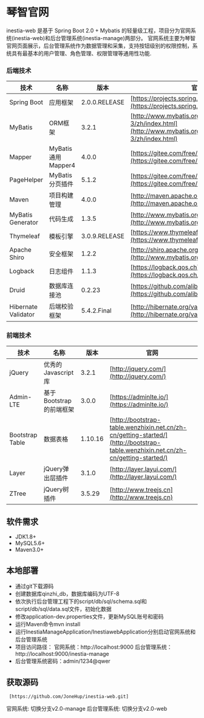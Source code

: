 # 琴智官网

inestia-web 是基于 Spring Boot 2.0 + Mybatis  的轻量级工程，项目分为官网系统(inestia-web)和后台管理系统(inestia-manage)两部分。
官网系统主要为琴智官网页面展示，后台管理系统作为数据管理和采集，支持按钮级别的权限控制，系统具有最基本的用户管理、角色管理、权限管理等通用性功能.

### 后端技术

技术 | 名称 | 版本 | 官网
----|------|----|----
Spring Boot | 应用框架 | 2.0.0.RELEASE | [https://projects.spring.io/spring-boot/](https://projects.spring.io/spring-boot/)
MyBatis | ORM框架 | 3.2.1 |  [http://www.mybatis.org/mybatis-3/zh/index.html](http://www.mybatis.org/mybatis-3/zh/index.html)
Mapper | MyBatis 通用 Mapper4 | 4.0.0 |  [https://gitee.com/free/Mapper](https://gitee.com/free/Mapper)
PageHelper | MyBatis 分页插件 | 5.1.2 |  [https://gitee.com/free/Mybatis_PageHelper](https://gitee.com/free/Mybatis_PageHelper)
Maven | 项目构建管理 | 4.0.0 |  [http://maven.apache.org](http://maven.apache.org/)
MyBatis Generator | 代码生成 | 1.3.5 |  [http://www.mybatis.org/generator/index.html](http://www.mybatis.org/generator/index.html)
Thymeleaf | 模板引擎 | 3.0.9.RELEASE |  [https://www.thymeleaf.org/](https://www.thymeleaf.org/)
Apache Shiro | 安全框架 | 1.2.2 |  [http://shiro.apache.org](http://www.mybatis.org/generator/index.html)
Logback | 日志组件 | 1.1.3 |  [https://logback.qos.ch](https://logback.qos.ch/)
Druid | 数据库连接池 | 0.2.23 |  [https://github.com/alibaba/druid](https://github.com/alibaba/druid)
Hibernate Validator | 后端校验框架 | 5.4.2.Final | [http://hibernate.org/validator/](http://hibernate.org/validator/)

### 前端技术

技术 | 名称 | 版本 |  官网
----|------|----|----
jQuery | 优秀的Javascript库 | 3.2.1 |  [http://jquery.com/](http://jquery.com/)
Admin-LTE| 基于Bootstrap的前端框架 | 3.0.0 |  [https://adminlte.io/](https://adminlte.io/)
Bootstrap Table | 数据表格 | 1.10.16 |  [http://bootstrap-table.wenzhixin.net.cn/zh-cn/getting-started/](http://bootstrap-table.wenzhixin.net.cn/zh-cn/getting-started/)
Layer | jQuery弹出层插件 | 3.1.0 |  [http://layer.layui.com/](http://layer.layui.com/)
ZTree | jQuery树插件 | 3.5.29 |  [http://www.treejs.cn](http://www.treejs.cn)

## 软件需求

- JDK1.8+
- MySQL5.6+
- Maven3.0+

## 本地部署

- 通过git下载源码
- 创建数据库qinzhi_db，数据库编码为UTF-8
- 依次执行后台管理工程下的script/db/sql/schema.sql和script/db/sql/data.sql文件，初始化数据
- 修改application-dev.properties文件，更新MySQL账号和密码
- 运行Maven命令mvn install
- 运行InestiaManageApplication/InestiawebApplication分别启动官网系统和后台管理系统
- 项目访问路径：
    官网系统：http://localhost:9000
    后台管理系统：http://localhost:9000/inestia-manage
- 后台管理系统密码：admin/1234@qwer

## 获取源码

     [https://github.com/JoneHup/inestia-web.git]
官网系统:   切换分支v2.0-manage
后台管理系统: 切换分支v2.0-web



